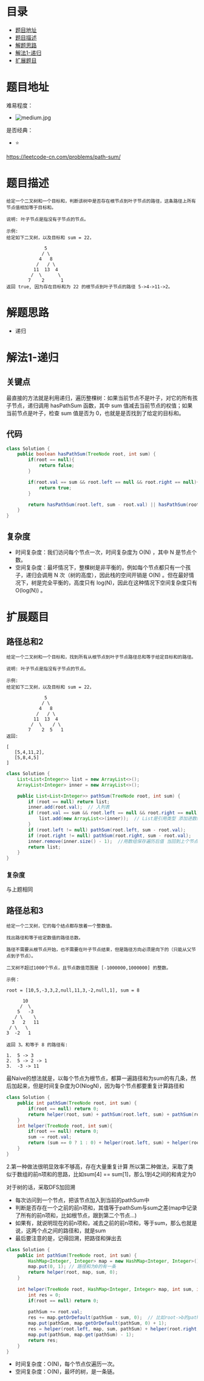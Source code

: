 # 目录
* [题目地址](#题目地址)
* [题目描述](#题目描述)
* [解题思路](#解题思路)
* [解法1-递归](#解法1-递归)
* [扩展题目](#扩展题目)



# 题目地址
难易程度：
- ![medium.jpg](../.images/medium.jpg)

是否经典：
- ⭐️

https://leetcode-cn.com/problems/path-sum/

# 题目描述
```$xslt
给定一个二叉树和一个目标和，判断该树中是否存在根节点到叶子节点的路径，这条路径上所有节点值相加等于目标和。

说明: 叶子节点是指没有子节点的节点。

示例: 
给定如下二叉树，以及目标和 sum = 22，

              5
             / \
            4   8
           /   / \
          11  13  4
         /  \      \
        7    2      1
返回 true, 因为存在目标和为 22 的根节点到叶子节点的路径 5->4->11->2。
```


# 解题思路
- 递归

# 解法1-递归
## 关键点
最直接的方法就是利用递归，遍历整棵树：如果当前节点不是叶子，对它的所有孩子节点，递归调用 hasPathSum 函数，其中 sum 值减去当前节点的权值；如果当前节点是叶子，检查 sum 值是否为 0，也就是是否找到了给定的目标和。


## 代码
```Java
class Solution {
    public boolean hasPathSum(TreeNode root, int sum) {
        if(root == null){
            return false;
        }

        if(root.val == sum && root.left == null && root.right == null){
            return true;
        }

        return hasPathSum(root.left, sum - root.val) || hasPathSum(root.right, sum - root.val);
    }
}
```


## 复杂度
- 时间复杂度：我们访问每个节点一次，时间复杂度为 O(N) ，其中 N 是节点个数。
- 空间复杂度：最坏情况下，整棵树是非平衡的，例如每个节点都只有一个孩子，递归会调用 N 次（树的高度），因此栈的空间开销是 O(N) 。但在最好情况下，树是完全平衡的，高度只有 log(N)，因此在这种情况下空间复杂度只有O(log(N)) 。



# 扩展题目
## 路径总和2
```$xslt
给定一个二叉树和一个目标和，找到所有从根节点到叶子节点路径总和等于给定目标和的路径。

说明: 叶子节点是指没有子节点的节点。

示例:
给定如下二叉树，以及目标和 sum = 22，

              5
             / \
            4   8
           /   / \
          11  13  4
         /  \    / \
        7    2  5   1
返回:

[
   [5,4,11,2],
   [5,8,4,5]
]
```

```Java
class Solution {
    List<List<Integer>> list = new ArrayList<>();
    ArrayList<Integer> inner = new ArrayList<>();

    public List<List<Integer>> pathSum(TreeNode root, int sum) {
        if (root == null) return list;
        inner.add(root.val);  // 入列表
        if (root.val == sum && root.left == null && root.right == null) {
            list.add(new ArrayList<>(inner));  // List是引用类型 添加进数组修改还是会改变 需要拷贝一份
        }
        if (root.left != null) pathSum(root.left, sum - root.val);
        if (root.right != null) pathSum(root.right, sum - root.val);
        inner.remove(inner.size() - 1);  //用数组保存遍历后值 当回到上个节点之前记得删除
        return list;
    }
}
```

### 复杂度
与上题相同


## 路径总和3
```$xslt
给定一个二叉树，它的每个结点都存放着一个整数值。

找出路径和等于给定数值的路径总数。

路径不需要从根节点开始，也不需要在叶子节点结束，但是路径方向必须是向下的（只能从父节点到子节点）。

二叉树不超过1000个节点，且节点数值范围是 [-1000000,1000000] 的整数。

示例：

root = [10,5,-3,3,2,null,11,3,-2,null,1], sum = 8

      10
     /  \
    5   -3
   / \    \
  3   2   11
 / \   \
3  -2   1

返回 3。和等于 8 的路径有:

1.  5 -> 3
2.  5 -> 2 -> 1
3.  -3 -> 11
```

最Naive的想法就是，以每个节点为根节点，都算一遍路径和为sum的有几条，然后加起来，但是时间复杂度为O(NlogN)，因为每个节点都要重复计算路径和
```Java
class Solution {
    public int pathSum(TreeNode root, int sum) {
        if(root == null) return 0;
        return helper(root, sum) + pathSum(root.left, sum) + pathSum(root.right, sum);
    }
    int helper(TreeNode root, int sum){
        if(root == null) return 0;
        sum -= root.val;
        return (sum == 0 ? 1 : 0) + helper(root.left, sum) + helper(root.right, sum);
    }
}
```

2.第一种做法很明显效率不够高，存在大量重复计算
所以第二种做法，采取了类似于数组的前n项和的思路，比如sum[4] == sum[1]，那么1到4之间的和肯定为0

对于树的话，采取DFS加回溯
- 每次访问到一个节点，把该节点加入到当前的pathSum中
- 判断是否存在一个之前的前n项和，其值等于pathSum与sum之差(map中记录了所有的前n项和，比如根节点，跟到第二个节点...)
- 如果有，就说明现在的前n项和，减去之前的前n项和，等于sum，那么也就是说，这两个点之间的路径和，就是sum
- 最后要注意的是，记得回溯，把路径和弹出去

```Java
class Solution {
    public int pathSum(TreeNode root, int sum) {
        HashMap<Integer, Integer> map = new HashMap<Integer, Integer>();
        map.put(0, 1); // 路径和为0的有一条
        return helper(root, map, sum, 0);
    }
    
    int helper(TreeNode root, HashMap<Integer, Integer> map, int sum, int pathSum){
        int res = 0;
        if(root == null) return 0;
        
        pathSum += root.val;
        res += map.getOrDefault(pathSum - sum, 0);  // 比如root->b的pathSum=10,sum=5,如果存在root->a路径和为5, 那么a->b的路径和为10-5=5，符合条件
        map.put(pathSum, map.getOrDefault(pathSum, 0) + 1);
        res = helper(root.left, map, sum, pathSum) + helper(root.right, map, sum, pathSum) + res;
        map.put(pathSum, map.get(pathSum) - 1);
        return res;
    }
}
```

- 时间复杂度：O(N)，每个节点仅遍历一次。
- 空间复杂度：O(N)，最坏的树，是一条链。